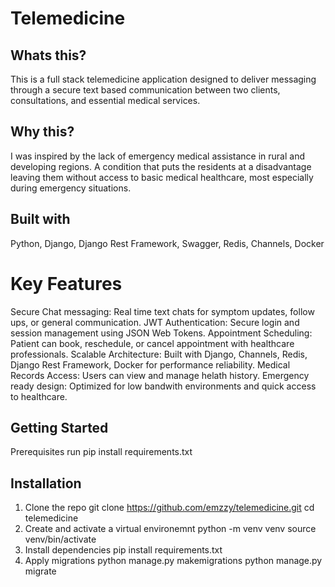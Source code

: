 # Telemedicine

## Whats this?
This is a full stack telemedicine application designed to deliver messaging through a secure text based communication between two clients, consultations, and essential medical services.

## Why this?
I was inspired by the lack of emergency medical assistance in rural and developing regions. A condition that puts the residents at a disadvantage leaving them without access to basic medical healthcare, most especially during emergency situations.

## Built with
Python, Django, Django Rest Framework, Swagger, Redis, Channels, Docker

# Key Features
 Secure Chat messaging: Real time text chats for symptom updates, follow ups, or general communication.
 JWT Authentication: Secure login and session management using JSON Web Tokens.
 Appointment Scheduling: Patient can book, reschedule, or cancel appointment with healthcare professionals.
 Scalable Architecture: Built with Django, Channels, Redis, Django Rest Framework, Docker for performance reliability.
 Medical Records Access: Users can view and manage helath history.
 Emergency ready design: Optimized for low bandwith environments and quick access to healthcare.

## Getting Started
Prerequisites
run pip install requirements.txt
## Installation
1. Clone the repo 
    git clone https://github.com/emzzy/telemedicine.git
    cd telemedicine
2. Create and activate a virtual environemnt
    python -m venv venv
    source venv/bin/activate
3. Install dependencies
    pip install requirements.txt
4. Apply migrations
    python manage.py makemigrations
    python manage.py migrate